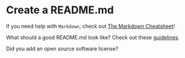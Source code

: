 # Create a README.md

If you need help with `Markdown`, check out [The Markdown Cheatsheet](https://www.markdownguide.org/cheat-sheet/)!

What should a good README.md look like? Check out these [guidelines](https://docs.github.com/en/repositories/managing-your-repositorys-settings-and-features/customizing-your-repository/about-readmes).

Did you add an open source software license?